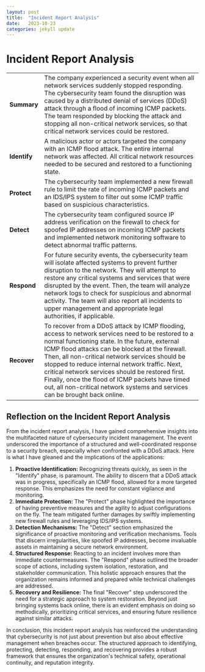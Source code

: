```yaml
---
layout: post
title:  "Incident Report Analysis"
date:   2023-10-23
categories: jekyll update
---
```


# Incident Report Analysis

|            |                                                                                                                                                                                                                                                                                                                                                                 |
|------------|-----------------------------------------------------------------------------------------------------------------------------------------------------------------------------------------------------------------------------------------------------------------------------------------------------------------------------------------------------------------|
| **Summary**| The company experienced a security event when all network services suddenly stopped responding. The cybersecurity team found the disruption was caused by a distributed denial of services (DDoS) attack through a flood of incoming ICMP packets. The team responded by blocking the attack and stopping all non-critical network services, so that critical network services could be restored. |
| **Identify**  | A malicious actor or actors targeted the company with an ICMP flood attack. The entire internal network was affected. All critical network resources needed to be secured and restored to a functioning state. |
| **Protect**   | The cybersecurity team implemented a new firewall rule to limit the rate of incoming ICMP packets and an IDS/IPS system to filter out some ICMP traffic based on suspicious characteristics. |
| **Detect**    | The cybersecurity team configured source IP address verification on the firewall to check for spoofed IP addresses on incoming ICMP packets and implemented network monitoring software to detect abnormal traffic patterns. |
| **Respond**   | For future security events, the cybersecurity team will isolate affected systems to prevent further disruption to the network. They will attempt to restore any critical systems and services that were disrupted by the event. Then, the team will analyze network logs to check for suspicious and abnormal activity. The team will also report all incidents to upper management and appropriate legal authorities, if applicable. |
| **Recover**   | To recover from a DDoS attack by ICMP flooding, access to network services need to be restored to a normal functioning state. In the future, external ICMP flood attacks can be blocked at the firewall. Then, all non-critical network services should be stopped to reduce internal network traffic. Next, critical network services should be restored first. Finally, once the flood of ICMP packets have timed out, all non-critical network systems and services can be brought back online. |

## Reflection on the Incident Report Analysis

From the incident report analysis, I have gained comprehensive insights into the multifaceted nature of cybersecurity incident management. The event underscored the importance of a structured and well-coordinated response to a security breach, especially when confronted with a DDoS attack. Here is what I have gleaned and the implications of the applications:

1. **Proactive Identification:** Recognizing threats quickly, as seen in the "Identify" phase, is paramount. The ability to discern that a DDoS attack was in progress, specifically an ICMP flood, allowed for a more targeted response. This emphasizes the need for constant vigilance and monitoring.
2. **Immediate Protection:** The "Protect" phase highlighted the importance of having preventive measures and the agility to adjust configurations on the fly. The team mitigated further damages by swiftly implementing new firewall rules and leveraging IDS/IPS systems.
3. **Detection Mechanisms:** The "Detect" section emphasized the significance of proactive monitoring and verification mechanisms. Tools that discern irregularities, like spoofed IP addresses, become invaluable assets in maintaining a secure network environment.
4. **Structured Response:** Reacting to an incident involves more than immediate countermeasures. The "Respond" phase outlined the broader scope of actions, including system isolation, restoration, and stakeholder communication. This holistic approach ensures that the organization remains informed and prepared while technical challenges are addressed.
5. **Recovery and Resilience:** The final "Recover" step underscored the need for a strategic approach to system restoration. Beyond just bringing systems back online, there is an evident emphasis on doing so methodically, prioritizing critical services, and ensuring future resilience against similar attacks.

In conclusion, this incident report analysis has reinforced the understanding that cybersecurity is not just about prevention but also about effective management when breaches occur. The structured approach to identifying, protecting, detecting, responding, and recovering provides a robust framework that ensures the organization's technical safety, operational continuity, and reputation integrity.